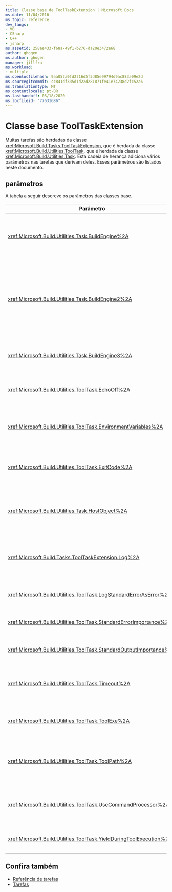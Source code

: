 ```yaml
---
title: Classe base de ToolTaskExtension | Microsoft Docs
ms.date: 11/04/2016
ms.topic: reference
dev_langs:
- VB
- CSharp
- C++
- jsharp
ms.assetid: 258ae433-f68a-49f1-b276-da20e3472e68
author: ghogen
ms.author: ghogen
manager: jillfra
ms.workload:
- multiple
ms.openlocfilehash: 9aa052a0fd2216d5f3d85e99794d9ac883a09e2d
ms.sourcegitcommit: cc841df335d1d22d281871fe41e74238d2fc52a6
ms.translationtype: MT
ms.contentlocale: pt-BR
ms.lasthandoff: 03/18/2020
ms.locfileid: "77631686"
---
```

# <a name="tooltaskextension-base-class"></a>Classe base ToolTaskExtension

Muitas tarefas são herdadas da classe <xref:Microsoft.Build.Tasks.ToolTaskExtension>, que é herdada da classe <xref:Microsoft.Build.Utilities.ToolTask>, que é herdada da classe <xref:Microsoft.Build.Utilities.Task>. Esta cadeia de herança adiciona vários parâmetros nas tarefas que derivam deles. Esses parâmetros são listados neste documento.

## <a name="parameters"></a>parâmetros

 A tabela a seguir descreve os parâmetros das classes base.

| Parâmetro | Descrição |
| - | - |
| <xref:Microsoft.Build.Utilities.Task.BuildEngine%2A> | Parâmetro <xref:Microsoft.Build.Framework.IBuildEngine> opcional.<br /><br /> Especifica a interface de mecanismo de compilação disponível para tarefas. O mecanismo de compilação define automaticamente esse parâmetro para permitir que tarefas retornem para ele. |
| <xref:Microsoft.Build.Utilities.Task.BuildEngine2%2A> | Parâmetro <xref:Microsoft.Build.Framework.IBuildEngine2> opcional.<br /><br /> Especifica a interface de mecanismo de compilação disponível para tarefas. O mecanismo de compilação define automaticamente esse parâmetro para permitir que tarefas retornem para ele.<br /><br /> Esta é uma propriedade de conveniência para que os autores de tarefa que herdam desta classe não precisem converter o valor de `IBuildEngine` para `IBuildEngine2`. |
| <xref:Microsoft.Build.Utilities.Task.BuildEngine3%2A> | Parâmetro <xref:Microsoft.Build.Framework.IBuildEngine3> opcional.<br /><br /> Especifica a interface de mecanismo de build disponível para tarefas. |
| <xref:Microsoft.Build.Utilities.ToolTask.EchoOff%2A> | Parâmetro `bool` opcional.<br /><br /> Quando definido como `true`, essa tarefa passa **/Q** para a linha de comando de *cmd.exe*, de modo que a linha de comando não é copiada para stdout. |
| <xref:Microsoft.Build.Utilities.ToolTask.EnvironmentVariables%2A> | Parâmetro de matriz `String` opcional.<br /><br /> Matriz de pares de variáveis de ambiente, separadas por sinais de igual. Essas variáveis são passadas para o executável gerado além, ou seletivamente substituindo, o bloco de ambiente regular. |
| <xref:Microsoft.Build.Utilities.ToolTask.ExitCode%2A> | Parâmetro de saída opcional somente leitura `Int32`.<br /><br /> Especifica o código de saída fornecido pelo comando executado. Se a tarefa registra erros, mas o processo tem um código de saída de 0 (êxito), isso é definido como -1. |
| <xref:Microsoft.Build.Utilities.Task.HostObject%2A> | Parâmetro <xref:Microsoft.Build.Framework.ITaskHost> opcional.<br /><br /> Especifica a instância do objeto de host (pode ser nulo). O mecanismo de compilação define essa propriedade se o IDE do host associou um objeto de host com essa tarefa em particular. |
| <xref:Microsoft.Build.Tasks.ToolTaskExtension.Log%2A> | Parâmetro <xref:Microsoft.Build.Utilities.TaskLoggingHelper> somente leitura opcional.<br /><br /> Obtém uma instância de uma classe <xref:Microsoft.Build.Tasks.TaskLoggingHelperExtension> que contém métodos de registro de tarefa em log. |
| <xref:Microsoft.Build.Utilities.ToolTask.LogStandardErrorAsError%2A> | Opção parâmetro `bool`.<br /><br /> Se `true`, todas as mensagens recebidas no fluxo de erro padrão são registradas como erros. |
| <xref:Microsoft.Build.Utilities.ToolTask.StandardErrorImportance%2A> | Parâmetro `String` opcional.<br /><br /> Importância para fazer o texto de log do fluxo de saída do padrão. |
| <xref:Microsoft.Build.Utilities.ToolTask.StandardOutputImportance%2A> | Parâmetro `String` opcional.<br /><br /> Importância para fazer o texto de log do fluxo de saída do padrão. |
| <xref:Microsoft.Build.Utilities.ToolTask.Timeout%2A> | Parâmetro `Int32` opcional virtual.<br /><br /> Especifica a quantidade de tempo em milissegundos após o qual o executável da tarefa é encerrado. O valor padrão é `Int.MaxValue`, indicando que não há período de tempo limite. O tempo limite está em milissegundos. |
| <xref:Microsoft.Build.Utilities.ToolTask.ToolExe%2A> | Parâmetro `string` opcional virtual.<br /><br /> Projetos podem implementar para substituir um ToolName. Tarefas podem substituir isso para preservar o ToolName. |
| <xref:Microsoft.Build.Utilities.ToolTask.ToolPath%2A> | Parâmetro `string` opcional.<br /><br /> Especifica o local de onde a tarefa carrega o arquivo executável subjacente. Se esse parâmetro não for especificado, a tarefa usará o caminho de instalação do SDK que corresponde à versão da estrutura que está executando o MSBuild. |
| <xref:Microsoft.Build.Utilities.ToolTask.UseCommandProcessor%2A> | Parâmetro `bool` opcional.<br /><br /> Quando definido como `true`, essa tarefa cria um arquivo em lotes para a linha de comando e o executa usando o processador de comando em vez de executar o comando diretamente. |
| <xref:Microsoft.Build.Utilities.ToolTask.YieldDuringToolExecution%2A> | Parâmetro `bool` opcional.<br /><br /> Quando definido como `true`, essa tarefa gera o nó quando a tarefa está em execução. |

## <a name="see-also"></a>Confira também

- [Referência de tarefas](../msbuild/msbuild-task-reference.md)
- [Tarefas](../msbuild/msbuild-tasks.md)
